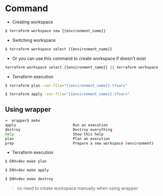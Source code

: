 # Command
- Creating workspace
```sh
$ terraform workspace new {{environment_name}}
```

- Switching workspace
```sh
$ terraform workspace select {{environment_name}}
```

- Or you can use this command to create workspace if doesn't exist
```sh
terraform workspace select {{environment_name}} || terraform workspace new {{environment_name}}
```

- Terraform execution
```sh
$ terraform plan -var-file="{{environment_name}}.tfvars"
```
```sh
$ terraform apply -var-file="{{environment_name}}.tfvars"
```

## Using wrapper
```sh
➜  wrapper$ make
apply                          Run an execution
destroy                        Destroy everything
help                           Show this help
plan                           Plan an execution
prep                           Prepare a new workspace (environment)
```

-  Terraform execution
```sh
$ ENV=dev make plan
```
```sh
$ ENV=dev make apply
```
```sh
$ ENV=dev make destroy
```

> no need to create workspace manually when using wrapper